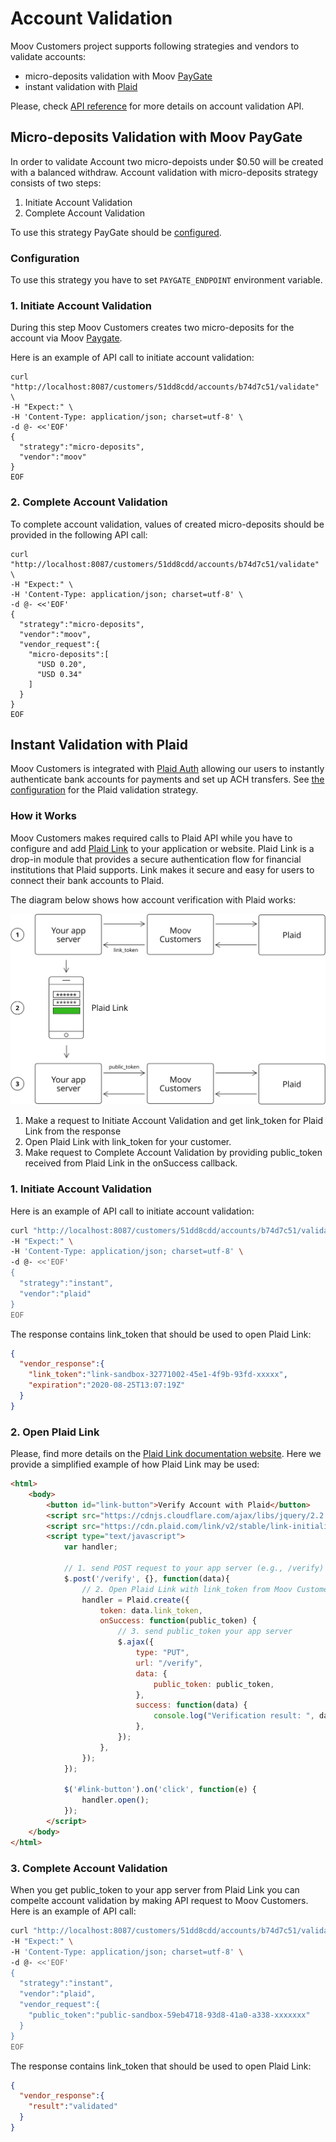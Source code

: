 # Account Validation

Moov Customers project supports following strategies and vendors to validate accounts:

* micro-deposits validation with Moov [PayGate](https://github.com/moov-io/paygate)
* instant validation with [Plaid](https://plaid.com/products/auth/)

Please, check [API reference](https://moov-io.github.io/customers/api/#post-/customers/{customerID}/accounts/{accountID}/validate) for more details on account validation API.

## Micro-deposits Validation with Moov PayGate

In order to validate Account two micro-depoists under $0.50 will be created with a balanced withdraw. Account validation with micro-deposits strategy consists of two steps:

1. Initiate Account Validation
2. Complete Account Validation

To use this strategy PayGate should be [configured](../README.md#paygate#paygate).

### Configuration

To use this strategy you have to set `PAYGATE_ENDPOINT` environment variable.

### 1. Initiate Account Validation

During this step Moov Customers creates two micro-deposits for the account via Moov [Paygate](https://github.com/moov-io/paygate).

Here is an example of API call to initiate account validation:

```shell
curl "http://localhost:8087/customers/51dd8cdd/accounts/b74d7c51/validate" \
-H "Expect:" \
-H 'Content-Type: application/json; charset=utf-8' \
-d @- <<'EOF'
{
  "strategy":"micro-deposits",
  "vendor":"moov"
}
EOF
```

### 2. Complete Account Validation

To complete account validation, values of created micro-deposits should be provided in the following API call:

```shell
curl "http://localhost:8087/customers/51dd8cdd/accounts/b74d7c51/validate" \
-H "Expect:" \
-H 'Content-Type: application/json; charset=utf-8' \
-d @- <<'EOF'
{
  "strategy":"micro-deposits",
  "vendor":"moov",
  "vendor_request":{
    "micro-deposits":[
      "USD 0.20",
      "USD 0.34"
    ]
  }
}
EOF
```

## Instant Validation with Plaid

Moov Customers is integrated with [Plaid Auth](https://plaid.com/products/auth/) allowing our users to instantly authenticate bank accounts for payments and set up ACH transfers. See [the configuration](../README.md#configuration) for the Plaid validation strategy.

### How it Works

Moov Customers makes required calls to Plaid API while you have to configure and add [Plaid Link](https://plaid.com/docs-beta/link/) to your application or website. Plaid Link is a drop-in module that provides a secure authentication flow for financial institutions that Plaid supports. Link makes it secure and easy for users to connect their bank accounts to Plaid.

The diagram below shows how account verification with Plaid works:

![moov plaid IAV flow](./images/plaid-flow.svg)

1. Make a request to Initiate Account Validation and get link_token for Plaid Link from the response
2. Open Plaid Link with link_token for your customer.
3. Make request to Complete Account Validation by providing public_token received from Plaid Link in the onSuccess callback. 

### 1. Initiate Account Validation

Here is an example of API call to initiate account validation:

```bash
curl "http://localhost:8087/customers/51dd8cdd/accounts/b74d7c51/validate" \
-H "Expect:" \
-H 'Content-Type: application/json; charset=utf-8' \
-d @- <<'EOF'
{
  "strategy":"instant",
  "vendor":"plaid"
}
EOF
```

The response contains link_token that should be used to open Plaid Link:

```json
{
  "vendor_response":{
    "link_token":"link-sandbox-32771002-45e1-4f9b-93fd-xxxxx",
    "expiration":"2020-08-25T13:07:19Z"
  }
}
```

### 2. Open Plaid Link

Please, find more details on the [Plaid Link documentation website](https://plaid.com/docs-beta/link/). Here we provide a simplified example of how Plaid Link may be used:

```html
<html>
	<body>
		<button id="link-button">Verify Account with Plaid</button>
		<script src="https://cdnjs.cloudflare.com/ajax/libs/jquery/2.2.3/jquery.min.js"></script>
		<script src="https://cdn.plaid.com/link/v2/stable/link-initialize.js"></script>
		<script type="text/javascript">
			var handler;

			// 1. send POST request to your app server (e.g., /verify)
			$.post('/verify', {}, function(data){
				// 2. Open Plaid Link with link_token from Moov Customers
				handler = Plaid.create({
					token: data.link_token,
					onSuccess: function(public_token) {
						// 3. send public_token your app server
						$.ajax({
							type: "PUT",
							url: "/verify",
							data: {
								public_token: public_token,
							},
							success: function(data) {
								console.log("Verification result: ", data);
							},
						});
					},
				});
			});

			$('#link-button').on('click', function(e) {
				handler.open();
			});
		</script>
	</body>
</html>
```

### 3. Complete Account Validation

When you get public_token to your app server from Plaid Link you can compelte account validation by making API request to Moov Customers. Here is an example of API call:

```bash
curl "http://localhost:8087/customers/51dd8cdd/accounts/b74d7c51/validate" \
-H "Expect:" \
-H 'Content-Type: application/json; charset=utf-8' \
-d @- <<'EOF'
{
  "strategy":"instant",
  "vendor":"plaid",
  "vendor_request":{
    "public_token":"public-sandbox-59eb4718-93d8-41a0-a338-xxxxxxx"
  }
}
EOF
```

The response contains link_token that should be used to open Plaid Link:

```json
{
  "vendor_response":{
    "result":"validated"
  }
}
```


